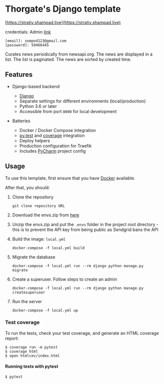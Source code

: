# Thorgate's Django template
[https://strativ.shampad.live](https://strativ.shampad.live)

credentials: Admin [link](https://strativ.shampad.live/nfCkAZEQe5wXWXlx8Qna1ShLIYN5J7pa/)
    
    [email]: sompod123@gmail.com
    [password]: 5946644S


Curates news periodically from newsapi.org. The news are displayed in a list. The list is paginated. The news are sorted by created time. 

## Features

- Django-based backend

    - [Django](https://www.djangoproject.com/)
    - Separate settings for different environments (local/production)
    - Python 3.6 or later
    - Accessible from port `8000` for local development

- Batteries

    - Docker / Docker Compose integration
    - [py.test](http://pytest.org/) and [coverage](https://coverage.readthedocs.io/) integration
    - Deploy helpers
    - Production configuration for Traefik
    - Includes [PyCharm](https://www.jetbrains.com/pycharm/) project config


## Usage

To use this template, first ensure that you have
[Docker](https://www.docker.com/get-started/) available.

After that, you should:

1. Clone the repository
    ```
   git clone repository URL
   ```
2. Download the envs.zip from [here](https://drive.google.com/file/d/1Pz_SsRsi5W7DZR_wUX7YZIh6XO4ibWOf/view?usp=sharing)
3. Unzip the envs.zip and put the `.envs` folder in the project root directory - this is to prevent the API key from being public as Sendgrid bans the API
4. Build the image: `local.yml`
    ```
    docker-compose -f local.yml build
    ```
5. Migrate the database
    ```
    docker-compose -f local.yml run --rm django python manage.py migrate
    ```
6. Create a superuser. Follow steps to create an admin
    ```
    docker-compose -f local.yml run --rm django python manage.py createsuperuser
    ```

7. Run the server
    ```
    docker-compose -f local.yml up
    ```

### Test coverage

To run the tests, check your test coverage, and generate an HTML coverage report:

    $ coverage run -m pytest
    $ coverage html
    $ open htmlcov/index.html

#### Running tests with pytest

    $ pytest

